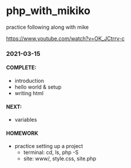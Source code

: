 # php_with_mikiko
practice following along with mike

https://www.youtube.com/watch?v=OK_JCtrrv-c


### 2021-03-15

#### COMPLETE:

- introduction
- hello world & setup
- writing html

#### NEXT:

- variables


#### HOMEWORK

- practice setting up a project
	- terminal:
		cd, ls, php -S
	- site:
		www/, style.css, site.php	
	